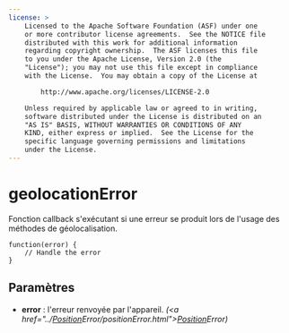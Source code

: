 ```yaml
---
license: >
    Licensed to the Apache Software Foundation (ASF) under one
    or more contributor license agreements.  See the NOTICE file
    distributed with this work for additional information
    regarding copyright ownership.  The ASF licenses this file
    to you under the Apache License, Version 2.0 (the
    "License"); you may not use this file except in compliance
    with the License.  You may obtain a copy of the License at

        http://www.apache.org/licenses/LICENSE-2.0

    Unless required by applicable law or agreed to in writing,
    software distributed under the License is distributed on an
    "AS IS" BASIS, WITHOUT WARRANTIES OR CONDITIONS OF ANY
    KIND, either express or implied.  See the License for the
    specific language governing permissions and limitations
    under the License.
---
```


# geolocationError

Fonction callback s'exécutant si une erreur se produit lors de l'usage des méthodes de géolocalisation.

    function(error) {
        // Handle the error
    }
    

## Paramètres

*   **error** : l'erreur renvoyée par l'appareil. *(<a href="../<a href="../Position/position.html">Position</a>Error/positionError.html"><a href="../Position/position.html">Position</a>Error</a>)*